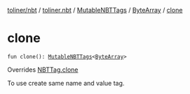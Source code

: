 [toliner/nbt](../../../index.md) / [toliner.nbt](../../index.md) / [MutableNBTTags](../index.md) / [ByteArray](index.md) / [clone](./clone.md)

# clone

`fun clone(): `[`MutableNBTTags`](../index.md)`<`[`ByteArray`](https://kotlinlang.org/api/latest/jvm/stdlib/kotlin/-byte-array/index.html)`>`

Overrides [NBTTag.clone](../../-n-b-t-tag/clone.md)

To use create same name and value tag.

